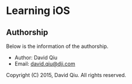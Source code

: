# Learning iOS

## Authorship

Below is the information of the authorship.

* Author: David Qiu
* Email: david.qiu@dji.com

Copyright (C) 2015, David Qiu. All rights reserved.


